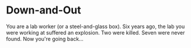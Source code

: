 Down-and-Out
============

You are a lab worker (or a steel-and-glass box). Six years ago, the lab you were working at suffered an explosion. Two were killed. Seven were never found. Now you're going back...
